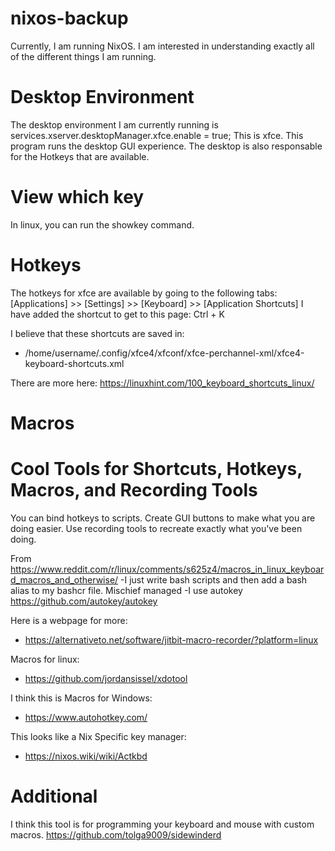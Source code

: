 # nixos-backup

Currently, I am running NixOS.
I am interested in understanding exactly all of the different things I am running.

# Desktop Environment
The desktop environment I am currently running is services.xserver.desktopManager.xfce.enable = true;
This is xfce.
This program runs the desktop GUI experience.
The desktop is also responsable for the Hotkeys that are available.

# View which key
In linux, you can run the showkey command.

# Hotkeys
The hotkeys for xfce are available by going to the following tabs: [Applications] >> [Settings] >> [Keyboard] >> [Application Shortcuts]
I have added the shortcut to get to this page: Ctrl + K

I believe that these shortcuts are saved in:
- /home/username/.config/xfce4/xfconf/xfce-perchannel-xml/xfce4-keyboard-shortcuts.xml

There are more here: https://linuxhint.com/100_keyboard_shortcuts_linux/

# Macros


# Cool Tools for Shortcuts, Hotkeys, Macros, and Recording Tools
You can bind hotkeys to scripts.
Create GUI buttons to make what you are doing easier.
Use recording tools to recreate exactly what you've been doing.

From https://www.reddit.com/r/linux/comments/s625z4/macros_in_linux_keyboard_macros_and_otherwise/
-I just write bash scripts and then add a bash alias to my bashcr file. Mischief managed
-I use autokey                                        https://github.com/autokey/autokey

Here is a webpage for more:
- https://alternativeto.net/software/jitbit-macro-recorder/?platform=linux

Macros for linux:
- https://github.com/jordansissel/xdotool

I think this is Macros for Windows:
- https://www.autohotkey.com/

This looks like a Nix Specific key manager:
- https://nixos.wiki/wiki/Actkbd

# Additional
I think this tool is for programming your keyboard and mouse with custom macros.
https://github.com/tolga9009/sidewinderd
